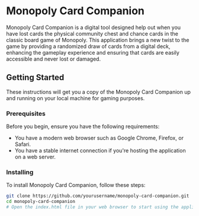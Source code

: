 # Monopoly Card Companion

Monopoly Card Companion is a digital tool designed help out when you have lost cards the physical community chest and chance cards in the classic board game of Monopoly. This application brings a new twist to the game by providing a randomized draw of cards from a digital deck, enhancing the gameplay experience and ensuring that cards are easily accessible and never lost or damaged.

## Getting Started

These instructions will get you a copy of the Monopoly Card Companion up and running on your local machine for gaming purposes.

### Prerequisites

Before you begin, ensure you have the following requirements:

- You have a modern web browser such as Google Chrome, Firefox, or Safari.
- You have a stable internet connection if you're hosting the application on a web server.

### Installing

To install Monopoly Card Companion, follow these steps:

```bash
git clone https://github.com/yourusername/monopoly-card-companion.git
cd monopoly-card-companion
# Open the index.html file in your web browser to start using the application
